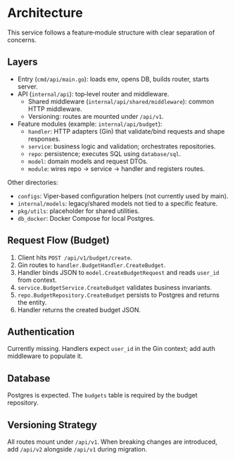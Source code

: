 # Architecture

This service follows a feature‑module structure with clear separation of concerns.

## Layers

- Entry (`cmd/api/main.go`): loads env, opens DB, builds router, starts server.
- API (`internal/api`): top‑level router and middleware.
  - Shared middleware (`internal/api/shared/middleware`): common HTTP middleware.
  - Versioning: routes are mounted under `/api/v1`.
- Feature modules (example: `internal/api/budget`):
  - `handler`: HTTP adapters (Gin) that validate/bind requests and shape responses.
  - `service`: business logic and validation; orchestrates repositories.
  - `repo`: persistence; executes SQL using `database/sql`.
  - `model`: domain models and request DTOs.
  - `module`: wires repo → service → handler and registers routes.

Other directories:

- `configs`: Viper‑based configuration helpers (not currently used by main).
- `internal/models`: legacy/shared models not tied to a specific feature.
- `pkg/utils`: placeholder for shared utilities.
- `db_docker`: Docker Compose for local Postgres.

## Request Flow (Budget)

1. Client hits `POST /api/v1/budget/create`.
2. Gin routes to `handler.BudgetHandler.CreateBudget`.
3. Handler binds JSON to `model.CreateBudgetRequest` and reads `user_id` from context.
4. `service.BudgetService.CreateBudget` validates business invariants.
5. `repo.BudgetRepository.CreateBudget` persists to Postgres and returns the entity.
6. Handler returns the created budget JSON.

## Authentication

Currently missing. Handlers expect `user_id` in the Gin context; add auth middleware to populate it.

## Database

Postgres is expected. The `budgets` table is required by the budget repository.

## Versioning Strategy

All routes mount under `/api/v1`. When breaking changes are introduced, add `/api/v2` alongside `/api/v1` during migration.

